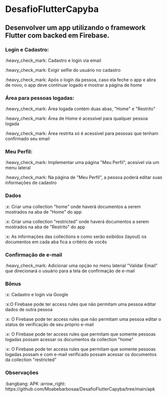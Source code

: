 # DesafioFlutterCapyba

## Desenvolver um app utilizando o framework Flutter com backed em Firebase.

### Login e Cadastro:
  <p> :heavy_check_mark: Cadastro e login via email
  <p> :heavy_check_mark: Exigir selfie do usuário no cadastro
  <p> :heavy_check_mark: Após o login da pessoa, caso ela feche o app e abra de novo, o app deve continuar logado e mostrar a página de home

### Área para pessoas logadas:
  <p> :heavy_check_mark: Área logada contém duas abas, "Home" e "Restrito"
  <p> :heavy_check_mark: Área de Home é acessível para qualquer pessoa logada
  <p> :heavy_check_mark: Área restrita só é acessível para pessoas que tenham confirmado seu email

### Meu Perfil:
  <p> :heavy_check_mark: Implementar uma página "Meu Perfil", acesível via um menu lateral
  <p> :heavy_check_mark: Na página de "Meu Perfil", a pessoa poderá editar suas informações de cadastro
    
    
### Dados
  <p> :x: Criar uma collection "home" onde haverá documentos a serem mostrados na aba de "Home" do app
  <p> :x: Criar uma collection "restricted" onde haverá documentos a serem mostrados na aba de "Restrito" do app
  <p> :x: As informações das collections e como serão exibidos (layout) os documentos em cada aba fica a critério de vocês

### Confirmação de e-mail
  <p> :heavy_check_mark: Adicionar uma opção no menu laterial "Validar Email" que direcionará o usuário para a tela de confirmação de e-mail    
   

### Bônus
  <p> :x: Cadastro e login via Google
  <p> :x:O Firebase pode ter access rules que não permitam uma pessoa editar dados de outra pessoa
  <p> :x: O Firebase pode ter access rules que não permitam uma pessoa editar o status de verificação de seu próprio e-mail
  <p> :x: O Firebase pode ter access rules que permitam que somente pessoas logadas possam acessar os documentos da collection "home"
  <p> :x: O Firebase pode ter access rules que permitam que somente pessoas logadas possam e com e-mail verificado possam acessar os documentos da collection "restricted"
  
### Observações
  <p> :bangbang: APK  :arrow_right: https://github.com/Moabebarbosaa/DesafioFlutterCapyba/tree/main/apk
